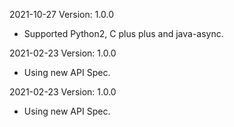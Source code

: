 2021-10-27 Version: 1.0.0
- Supported Python2, C plus plus and java-async.

2021-02-23 Version: 1.0.0
- Using new API Spec.

2021-02-23 Version: 1.0.0
- Using new API Spec.

